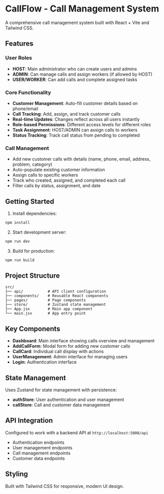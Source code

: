# CallFlow - Call Management System

A comprehensive call management system built with React + Vite and Tailwind CSS.

## Features

### User Roles
- **HOST**: Main administrator who can create users and admins
- **ADMIN**: Can manage calls and assign workers (if allowed by HOST)
- **USER/WORKER**: Can add calls and complete assigned tasks

### Core Functionality
- **Customer Management**: Auto-fill customer details based on phone/email
- **Call Tracking**: Add, assign, and track customer calls
- **Real-time Updates**: Changes reflect across all users instantly
- **Role-based Permissions**: Different access levels for different roles
- **Task Assignment**: HOST/ADMIN can assign calls to workers
- **Status Tracking**: Track call status from pending to completed

### Call Management
- Add new customer calls with details (name, phone, email, address, problem, category)
- Auto-populate existing customer information
- Assign calls to specific workers
- Track who created, assigned, and completed each call
- Filter calls by status, assignment, and date

## Getting Started

1. Install dependencies:
```bash
npm install
```

2. Start development server:
```bash
npm run dev
```

3. Build for production:
```bash
npm run build
```

## Project Structure

```
src/
├── api/           # API client configuration
├── components/    # Reusable React components
├── pages/         # Page components
├── store/         # Zustand state management
├── App.jsx        # Main app component
└── main.jsx       # App entry point
```

## Key Components

- **Dashboard**: Main interface showing calls overview and management
- **AddCallForm**: Modal form for adding new customer calls
- **CallCard**: Individual call display with actions
- **UserManagement**: Admin interface for managing users
- **Login**: Authentication interface

## State Management

Uses Zustand for state management with persistence:
- **authStore**: User authentication and user management
- **callStore**: Call and customer data management

## API Integration

Configured to work with a backend API at `http://localhost:5000/api`
- Authentication endpoints
- User management endpoints  
- Call management endpoints
- Customer data endpoints

## Styling

Built with Tailwind CSS for responsive, modern UI design.